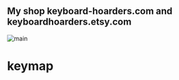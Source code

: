 ## My shop keyboard-hoarders.com and keyboardhoarders.etsy.com
![main](https://github.com/user-attachments/assets/27092a5b-7a79-4b93-8dbd-51b5fb032c02)

# keymap
